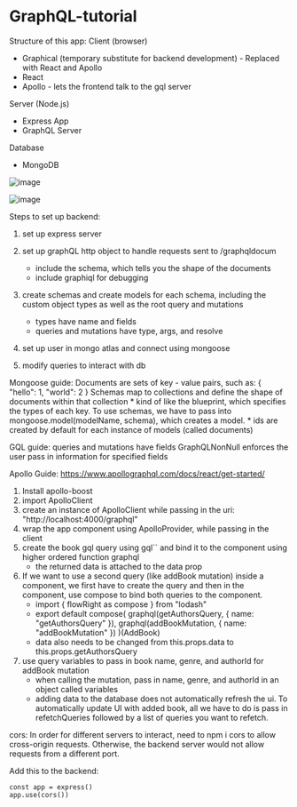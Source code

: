 # GraphQL-tutorial

Structure of this app:
Client (browser)
- Graphical (temporary substitute for backend development) - Replaced with React and Apollo
- React 
- Apollo - lets the frontend talk to the gql server

Server (Node.js)
- Express App
- GraphQL Server

Database
- MongoDB

![image](https://user-images.githubusercontent.com/44158788/79810188-76a6a600-8340-11ea-9b92-8e00a885139d.png)

![image](https://user-images.githubusercontent.com/44158788/79810211-832afe80-8340-11ea-92b0-4cd46341d2c0.png)


Steps to set up backend:
1. set up express server
2. set up graphQL http object to handle requests sent to /graphqldocum
    * include the schema, which tells you the shape of the documents
    * include graphiql for debugging

3. create schemas and create models for each schema, including the custom object types as well as the root query and mutations
    * types have name and fields
    * queries and mutations have type, args, and resolve
4. set up user in mongo atlas and connect using mongoose
5. modify queries to interact with db

Mongoose guide:
Documents are sets of key - value pairs, such as: { "hello": 1, "world": 2 }
Schemas map to collections and define the shape of documents within that collection 
    * kind of like the blueprint, which specifies the types of each key. 
To use schemas, we have to pass into mongoose.model(modelName, schema), 
    which creates a model.
    * ids are created by default for each instance of models (called documents)

GQL guide:
queries and mutations have fields
GraphQLNonNull enforces the user pass in information for specified fields


Apollo Guide:
https://www.apollographql.com/docs/react/get-started/
1. Install apollo-boost
2. import ApolloClient 
3. create an instance of ApolloClient while passing in the uri: "http://localhost:4000/graphql"
4. wrap the app component using ApolloProvider, while passing in the client 
5. create the book gql query using gql`` and bind it to the component using higher ordered function graphql
    - the returned data is attached to the data prop
6. If we want to use a second query (like addBook mutation) inside a component, we first have to create the query and then in the component, use compose to bind both queries to the component. 
    - import { flowRight as compose } from "lodash"
    - export default compose(
    graphql(getAuthorsQuery, { name: "getAuthorsQuery" }),
    graphql(addBookMutation, { name: "addBookMutation" }) )(AddBook)
    - data also needs to be changed from this.props.data to this.props.getAuthorsQuery
7. use query variables to pass in book name, genre, and authorId for addBook mutation
    - when calling the mutation, pass in name, genre, and authorId in an object called variables
    - adding data to the database does not automatically refresh the 
    ui. To automatically update UI with added book, all we have to do is
    pass in refetchQueries followed by a list of queries you want to refetch. 


cors:
In order for different servers to interact, need to npm i cors to allow cross-origin requests. Otherwise, the backend server would not allow requests from a different port. 

Add this to the backend:
```
const app = express()
app.use(cors())
```

